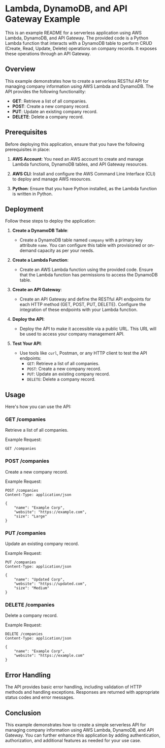 # Lambda, DynamoDB, and API Gateway Example

This is an example README for a serverless application using AWS Lambda, DynamoDB, and API Gateway. The provided code is a Python Lambda function that interacts with a DynamoDB table to perform CRUD (Create, Read, Update, Delete) operations on company records. It exposes these operations through an API Gateway.

## Overview

This example demonstrates how to create a serverless RESTful API for managing company information using AWS Lambda and DynamoDB. The API provides the following functionality:

- **GET**: Retrieve a list of all companies.
- **POST**: Create a new company record.
- **PUT**: Update an existing company record.
- **DELETE**: Delete a company record.

## Prerequisites

Before deploying this application, ensure that you have the following prerequisites in place:

1. **AWS Account**: You need an AWS account to create and manage Lambda functions, DynamoDB tables, and API Gateway resources.

2. **AWS CLI**: Install and configure the AWS Command Line Interface (CLI) to deploy and manage AWS resources.

3. **Python**: Ensure that you have Python installed, as the Lambda function is written in Python.

## Deployment

Follow these steps to deploy the application:

1. **Create a DynamoDB Table**:
   - Create a DynamoDB table named `company` with a primary key attribute `name`. You can configure this table with provisioned or on-demand capacity as per your needs.

2. **Create a Lambda Function**:
   - Create an AWS Lambda function using the provided code. Ensure that the Lambda function has permissions to access the DynamoDB table.

3. **Create an API Gateway**:
   - Create an API Gateway and define the RESTful API endpoints for each HTTP method (GET, POST, PUT, DELETE). Configure the integration of these endpoints with your Lambda function.

4. **Deploy the API**:
   - Deploy the API to make it accessible via a public URL. This URL will be used to access your company management API.

5. **Test Your API**:
   - Use tools like `curl`, Postman, or any HTTP client to test the API endpoints:
     - `GET`: Retrieve a list of all companies.
     - `POST`: Create a new company record.
     - `PUT`: Update an existing company record.
     - `DELETE`: Delete a company record.

## Usage

Here's how you can use the API:

### GET /companies

Retrieve a list of all companies.

Example Request:
```http
GET /companies
```

### POST /companies

Create a new company record.

Example Request:
```http
POST /companies
Content-Type: application/json

{
    "name": "Example Corp",
    "website": "https://example.com",
    "size": "Large"
}
```

### PUT /companies

Update an existing company record.

Example Request:
```http
PUT /companies
Content-Type: application/json

{
    "name": "Updated Corp",
    "website": "https://updated.com",
    "size": "Medium"
}
```

### DELETE /companies

Delete a company record.

Example Request:
```http
DELETE /companies
Content-Type: application/json

{
    "name": "Example Corp",
    "website": "https://example.com"
}
```

## Error Handling

The API provides basic error handling, including validation of HTTP methods and handling exceptions. Responses are returned with appropriate status codes and error messages.

## Conclusion

This example demonstrates how to create a simple serverless API for managing company information using AWS Lambda, DynamoDB, and API Gateway. You can further enhance this application by adding authentication, authorization, and additional features as needed for your use case.
